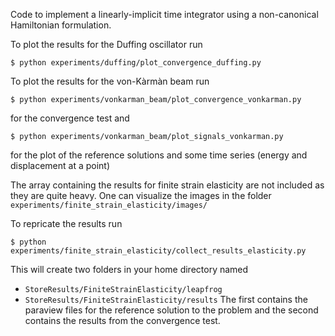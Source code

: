 Code to implement a linearly-implicit time integrator using a non-canonical Hamiltonian formulation.

To plot the results for the Duffing oscillator run
```
$ python experiments/duffing/plot_convergence_duffing.py
```

To plot the results for the von-Kàrmàn beam run
```
$ python experiments/vonkarman_beam/plot_convergence_vonkarman.py
```
for the convergence test and
```
$ python experiments/vonkarman_beam/plot_signals_vonkarman.py 
```
for the plot of the reference solutions and some time series (energy and displacement at a point)

The array containing the results for finite strain elasticity are not included as they are quite heavy.
One can visualize the images in the folder `experiments/finite_strain_elasticity/images/`

To repricate the results run 
```
$ python experiments/finite_strain_elasticity/collect_results_elasticity.py
```
This will create two folders in your home directory named 
- `StoreResults/FiniteStrainElasticity/leapfrog`
- `StoreResults/FiniteStrainElasticity/results`
The first contains the paraview files for the reference solution to the problem and the second contains the results from the convergence test.

